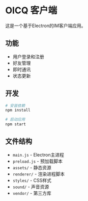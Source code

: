 # OICQ 客户端

这是一个基于Electron的IM客户端应用。

## 功能

- 用户登录和注册
- 好友管理
- 即时通讯
- 状态更新

## 开发

```bash
# 安装依赖
npm install

# 启动应用
npm start
```

## 文件结构

- `main.js` - Electron主进程
- `preload.js` - 预加载脚本
- `assets/` - 静态资源
- `renderer/` - 渲染进程脚本
- `styles/` - CSS样式
- `sound/` - 声音资源
- `vendor/` - 第三方库 
